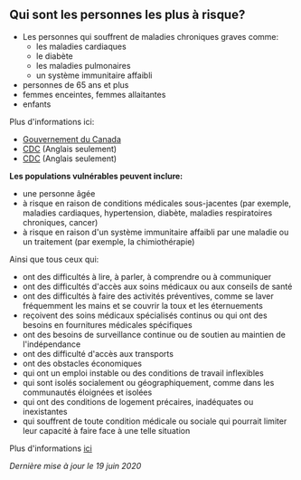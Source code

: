 ## Qui sont les personnes les plus à risque?

- Les personnes qui souffrent de maladies chroniques graves comme:
  - les maladies cardiaques
  - le diabète
  - les maladies pulmonaires
  - un système immunitaire affaibli
- personnes de 65 ans et plus
- femmes enceintes, femmes allaitantes
- enfants

Plus d'informations ici:

- [Gouvernement du Canada](https://www.canada.ca/fr/sante-publique/services/maladies/2019-nouveau-coronavirus/prevention-risques.html)
- [CDC](https://www.cdc.gov/coronavirus/2019-ncov/specific-groups/high-risk-complications.html) (Anglais seulement)
- [CDC](https://www.cdc.gov/coronavirus/2019-ncov/specific-groups/pregnancy-guidance-breastfeeding.html) (Anglais seulement)

**Les populations vulnérables peuvent inclure:**

- une personne âgée
- à risque en raison de conditions médicales sous-jacentes (par exemple, maladies cardiaques, hypertension, diabète, maladies respiratoires chroniques, cancer)
- à risque en raison d'un système immunitaire affaibli par une maladie ou un traitement (par exemple, la chimiothérapie)

Ainsi que tous ceux qui:

- ont des difficultés à lire, à parler, à comprendre ou à communiquer
- ont des difficultés d'accès aux soins médicaux ou aux conseils de santé
- ont des difficultés à faire des activités préventives, comme se laver fréquemment les mains et se couvrir la toux et les éternuements
- reçoivent des soins médicaux spécialisés continus ou qui ont des besoins en fournitures médicales spécifiques
- ont des besoins de surveillance continue ou de soutien au maintien de l'indépendance
- ont des difficulté d'accès aux transports
- ont des obstacles économiques
- qui ont un emploi instable ou des conditions de travail inflexibles
- qui sont isolés socialement ou géographiquement, comme dans les communautés éloignées et isolées
- qui ont des conditions de logement précaires, inadéquates ou inexistantes
- qui souffrent de toute condition médicale ou sociale qui pourrait limiter leur capacité à faire face à une telle situation

Plus d'informations [ici](https://www.canada.ca/fr/sante-publique/services/publications/maladies-et-affections/populations-vulnerables-covid-19.html)

_Dernière mise à jour le 19 juin 2020_
